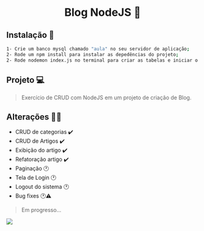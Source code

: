<h1 align="center">Blog NodeJS 📢 </h1>

## Instalação 🔑

```sh
1- Crie um banco mysql chamado "aula" no seu servidor de aplicação;
2- Rode um npm install para instalar as depedências do projeto;
2- Rode nodemon index.js no terminal para criar as tabelas e iniciar o servidor.
```
## Projeto 💻
> Exercício de CRUD com NodeJS em um projeto de criação de Blog.

## Alterações 🧑‍💼
- CRUD de categorias ✔️
- CRUD de Artigos ✔️
- Exibição do artigo ✔️
- Refatoração artigo ✔️
- Paginação 🕐
- Tela de Login 🕐
- Logout do sistema 🕐
- Bug fixes 🕐⚠️
> Em progresso...

<img src="public/images/description.gif">